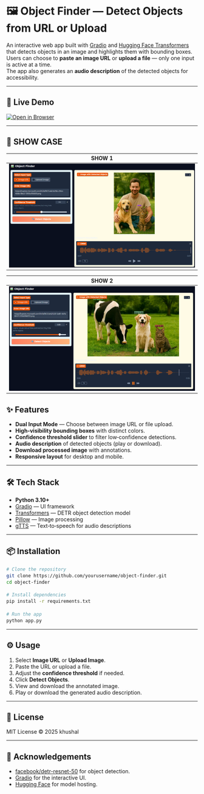# 🖼️ Object Finder — Detect Objects from URL or Upload

An interactive web app built with [Gradio](https://gradio.app/) and [Hugging Face Transformers](https://huggingface.co/) that detects objects in an image and highlights them with bounding boxes.  
Users can choose to **paste an image URL** or **upload a file** — only one input is active at a time.  
The app also generates an **audio description** of the detected objects for accessibility.

---

## 🚀 Live Demo

[![Open in Browser](https://img.shields.io/badge/Live%20Demo-Click%20Here-orange?style=for-the-badge)](https://huggingface.co/spaces/liljujutsu/findy_mater_audio_assist)

---

## 📸 SHOW CASE

| SHOW 1                         |
| ------------------------------ |
| ![SHOW 1](asset/image.png) |

| SHOW 2                         |
| ------------------------------ |
| ![SHOW 2](asset/image1.png) |

## ✨ Features

- **Dual Input Mode** — Choose between image URL or file upload.
- **High‑visibility bounding boxes** with distinct colors.
- **Confidence threshold slider** to filter low‑confidence detections.
- **Audio description** of detected objects (play or download).
- **Download processed image** with annotations.
- **Responsive layout** for desktop and mobile.

---

## 🛠️ Tech Stack

- **Python 3.10+**
- [Gradio](https://gradio.app/) — UI framework
- [Transformers](https://huggingface.co/docs/transformers/index) — DETR object detection model
- [Pillow](https://pillow.readthedocs.io/) — Image processing
- [gTTS](https://pypi.org/project/gTTS/) — Text‑to‑speech for audio descriptions

---

## 📦 Installation

```bash
# Clone the repository
git clone https://github.com/yourusername/object-finder.git
cd object-finder

# Install dependencies
pip install -r requirements.txt

# Run the app
python app.py
```

---

## ⚙️ Usage

1. Select **Image URL** or **Upload Image**.
2. Paste the URL or upload a file.
3. Adjust the **confidence threshold** if needed.
4. Click **Detect Objects**.
5. View and download the annotated image.
6. Play or download the generated audio description.

---

## 📄 License

MIT License © 2025 khushal

---

## 🙌 Acknowledgements

- [facebook/detr-resnet-50](https://huggingface.co/facebook/detr-resnet-50) for object detection.
- [Gradio](https://gradio.app/) for the interactive UI.
- [Hugging Face](https://huggingface.co/) for model hosting.
